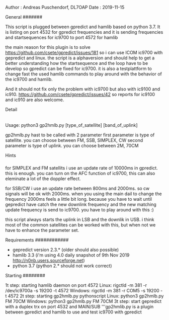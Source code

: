 Author  : Andreas Puschendorf, DL7OAP
Date    : 2019-11-15


General 
#######

This script is plugged between gpredict and hamlib based on python 3.7.
It is listing on port 4532 for gpredict frequencies
and it is sending frequencies and startsequences for ic9700 to port 4572 for hamlib

the main reason for this plugin is to solve https://github.com/csete/gpredict/issues/181 
so i can use ICOM ic9700 with gepredict and linux. the script is a alphaversion and should 
help to get a better understanding how the startsequence and the loop have to be develop
so gpredict can be fixed for ic9700. it is also a testplattform to change fast the 
used hamlib commands to play around with the behavior of the ic9700 and hamlib.

And it should not fix only the problem with ic9700 but also with ic9100 and ic910.
https://github.com/csete/gpredict/issues/42
so reports for ic9100 and ic910 are also welcome.


Detail
######

Usage: python3 gp2hmlb.py [type_of_satellite] [band_of_uplink]

gp2hmlb.py hast to be called with 2 parameter
first parameter is type of satellite. you can choose between FM, SSB, SIMPLEX, CW
second parameter is type of uplink. you can choose between 2M, 70CM


Hints
#####
for SIMPLEX and FM satellits i use an update rate of 10000ms in gpredict. this is enough.
you can turn on the AFC function of ic9700, this can also eleminate a lot of the doppler effect.

for SSB/CW i use an update rate between 800ms and 2000ms. so cw signals will be ok with 2000ms. 
when you using the main dail to change the frequency 2000ms feels a little bit long. because you have
to wait until gepredict have catch the new downlink frequency and the new matching update frequency is
send to ic9700. you have to play around with this :)

this script always starts the uplink in LSB and the downlik in USB. i think most of the common satellites
can be worked with this, but when not we have to enhance the parameter set.


Requirements
############

- gepredict version 2.3.* (older should also possible)
- hamlib 3.3 (i'm using 4.0 daily snapshot of 9th Nov 2019 http://n0nb.users.sourceforge.net)
- python 3.7 (python 2.* should not work correct)


Starting
########

1t step:    starting hamlib daemon on port 4572
    Linux:      rigctld -m 381 -r /dev/ic9700a -s 19200 -t 4572
    Windows:    rigctld -m 381 -r COM5 -s 19200 -t 4572
2t step:    starting gp2hmlb.py pythonscript
    Linux:      python3 gp2hmlb.py FM 70CM
    Windows:    python3 gp2hmlb.py FM 70CM
3t step:    start gepredict with a duplex trx on port 4532 and MAIN/SUB
'''gp2hmlib.py is a plugin between gpredict and hamlib to use and test ic9700 with gpredict





